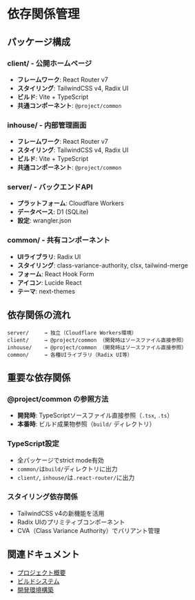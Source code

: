 # 依存関係管理

## パッケージ構成

### client/ - 公開ホームページ
- **フレームワーク**: React Router v7
- **スタイリング**: TailwindCSS v4, Radix UI
- **ビルド**: Vite + TypeScript
- **共通コンポーネント**: `@project/common`

### inhouse/ - 内部管理画面
- **フレームワーク**: React Router v7
- **スタイリング**: TailwindCSS v4, Radix UI
- **ビルド**: Vite + TypeScript
- **共通コンポーネント**: `@project/common`

### server/ - バックエンドAPI
- **プラットフォーム**: Cloudflare Workers
- **データベース**: D1 (SQLite)
- **設定**: wrangler.json

### common/ - 共有コンポーネント
- **UIライブラリ**: Radix UI
- **スタイリング**: class-variance-authority, clsx, tailwind-merge
- **フォーム**: React Hook Form
- **アイコン**: Lucide React
- **テーマ**: next-themes

## 依存関係の流れ

```
server/     → 独立（Cloudflare Workers環境）
client/     → @project/common （開発時はソースファイル直接参照）
inhouse/    → @project/common （開発時はソースファイル直接参照）
common/     → 各種UIライブラリ（Radix UI等）
```

## 重要な依存関係

### @project/common の参照方法
- **開発時**: TypeScriptソースファイル直接参照（`.tsx`, `.ts`）
- **本番時**: ビルド成果物参照（`build/` ディレクトリ）

### TypeScript設定
- 全パッケージでstrict mode有効
- `common/`は`build/`ディレクトリに出力
- `client/`, `inhouse/`は`.react-router/`に出力

### スタイリング依存関係
- TailwindCSS v4の新機能を活用
- Radix UIのプリミティブコンポーネント
- CVA（Class Variance Authority）でバリアント管理

## 関連ドキュメント

- [プロジェクト概要](./overview.md)
- [ビルドシステム](../build/build-system.md)
- [開発環境構築](../development/getting-started.md)